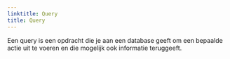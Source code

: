 ```yaml
---
linktitle: Query
title: Query
---
```

Een query is een opdracht die je aan een database geeft om een bepaalde actie uit te voeren en die mogelijk ook informatie teruggeeft.
